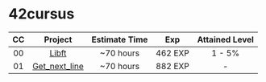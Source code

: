 # 42cursus

| CC | Project | Estimate Time | Exp | Attained Level |
| :---: | :---: | :---: | :---: | :---: |
| 00 | [Libft]() | ~70 hours | 462 EXP | 1 - 5% |
| 01 | [Get_next_line](https://github.com/DrVallo/42-Firenze/tree/main/Get_Next_Line) | ~70 hours | 882 EXP | - |
